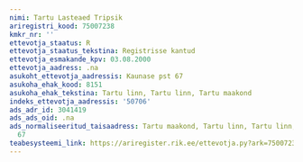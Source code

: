 ```yaml
---
nimi: Tartu Lasteaed Tripsik
ariregistri_kood: 75007238
kmkr_nr: ''
ettevotja_staatus: R
ettevotja_staatus_tekstina: Registrisse kantud
ettevotja_esmakande_kpv: 03.08.2000
ettevotja_aadress: .na
asukoht_ettevotja_aadressis: Kaunase pst 67
asukoha_ehak_kood: 8151
asukoha_ehak_tekstina: Tartu linn, Tartu linn, Tartu maakond
indeks_ettevotja_aadressis: '50706'
ads_adr_id: 3041419
ads_ads_oid: .na
ads_normaliseeritud_taisaadress: Tartu maakond, Tartu linn, Tartu linn, Kaunase pst
  67
teabesysteemi_link: https://ariregister.rik.ee/ettevotja.py?ark=75007238&ref=rekvisiidid
---
```

